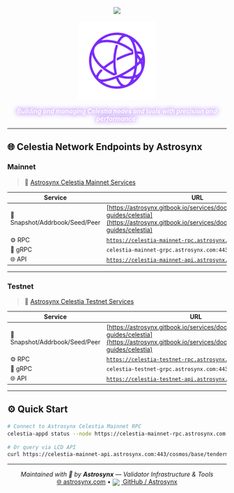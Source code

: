<p align="center">
  <img src="https://capsule-render.vercel.app/api?type=waving&color=0:10002B,50:4B0082,100:7A1FF3&height=180&section=header&text=Celestia%20Tools%20&fontSize=46&fontAlignY=50&fontColor=FFFFFF" />
</p>

<p align="center">
  <img src="https://raw.githubusercontent.com/astrosynx/Logo/main/celestia-logo.png" width="180" alt="Celestia Logo"/>
</p>

<p align="center">
  <b><i style="color:white; text-shadow: 0px 0px 12px #7A1FF3;">Building and managing Celestia nodes and tools with precision and performance.</i></b>
</p>

---

## 🌐 Celestia Network Endpoints by Astrosynx

### **Mainnet**
> 🔗 [Astrosynx Celestia Mainnet Services](https://astrosynx.gitbook.io/services/documentation/mainnet-guides/celestia)

| Service | URL |
|----------|-----|
| 🧩 Snapshot/Addrbook/Seed/Peer | [https://astrosynx.gitbook.io/services/documentation/mainnet-guides/celestia](https://astrosynx.gitbook.io/services/documentation/mainnet-guides/celestia) |
| ⚙️ RPC | [`https://celestia-mainnet-rpc.astrosynx.com:443`](https://celestia-mainnet-rpc.astrosynx.com:443) |
| 💬 gRPC | `celestia-mainnet-grpc.astrosynx.com:443` |
| 🌐 API | [`https://celestia-mainnet-api.astrosynx.com:443`](https://celestia-mainnet-api.astrosynx.com:443) |

---

### **Testnet**
> 🔗 [Astrosynx Celestia Testnet Services](https://astrosynx.com/networks/testnets/celestia/#services)

| Service | URL |
|----------|-----|
| 🧩 Snapshot/Addrbook/Seed/Peer | [https://astrosynx.gitbook.io/services/documentation/testnet-guides/celestia](https://astrosynx.gitbook.io/services/documentation/testnet-guides/celestia) |
| ⚙️ RPC | [`https://celestia-testnet-rpc.astrosynx.com:443`](https://celestia-testnet-rpc.astrosynx.com:443) |
| 💬 gRPC | `celestia-testnet-grpc.astrosynx.com:443` |
| 🌐 API | [`https://celestia-testnet-api.astrosynx.com:443`](https://celestia-testnet-api.astrosynx.com:443) |

---

## ⚙️ Quick Start

```bash
# Connect to Astrosynx Celestia Mainnet RPC
celestia-appd status --node https://celestia-mainnet-rpc.astrosynx.com:443
```

```bash
# Or query via LCD API
curl https://celestia-mainnet-api.astrosynx.com:443/cosmos/base/tendermint/v1beta1/blocks/latest
```

---
 
  <p align="center"> <i>Maintained with 💜 by <b>Astrosynx</b> — Validator Infrastructure & Tools</i><br> <a href="https://astrosynx.com" target="_blank">🌐 astrosynx.com</a> • <a href="https://github.com/astrosynx" target="_blank"> <img src="https://cdn.jsdelivr.net/gh/devicons/devicon/icons/github/github-original.svg" width="18" style="vertical-align:middle; margin-right:4px;"> GitHub / Astrosynx </a> </p>
  
